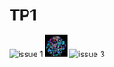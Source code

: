 # TP1

![issue 1](https://user-images.githubusercontent.com/32545895/214960184-959f0775-9838-4386-9bb4-9c96677cc8c0.png)
![issue 2](../exercices/images/32545895.png)
![issue 3](https://github.com/glo2003/H23-labo3/blob/main/exercices/images/32545895.png)
